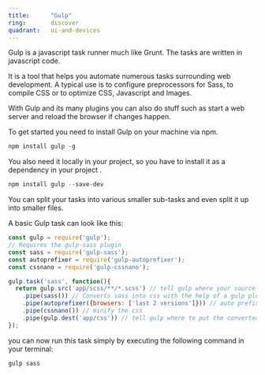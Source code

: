```yaml
---
title:      "Gulp"
ring:       discover
quadrant:   ui-and-devices
---
```


Gulp is a javascript task runner much like Grunt. The tasks are written in javascript code.

It is a tool that helps you automate numerous tasks surrounding web development. A typical use is to configure preprocessors for Sass, to compile CSS or to optimize CSS, Javascript and Images.

With Gulp and its many plugins you can also do stuff such as start a web server and reload the browser if changes happen.

To get started you need to install Gulp on your machine via npm.

```javascript
npm install gulp -g

```


You also need it locally in your project, so you have to install it as a dependency in your project .

```javascript
npm install gulp --save-dev

```

You can split your tasks into various smaller sub-tasks and even split it up into smaller files.

A basic Gulp task can look like this:

```javascript
const gulp = require('gulp');
// Requires the gulp-sass plugin
const sass = require('gulp-sass');
const autoprefixer = require('gulp-autoprefixer');
const cssnano = require('gulp-cssnano');

gulp.task('sass', function(){
  return gulp.src('app/scss/**/*.scss') // tell gulp where your source files are
    .pipe(sass()) // Converts sass into css with the help of a gulp plugin called gulp-sass
    .pipe(autoprefixer({browsers: ['last 2 versions']})) // auto prefixes the css for the last 2 versions of browser, like ie9 specific css
    .pipe(cssnano()) // minify the css
    .pipe(gulp.dest('app/css')) // tell gulp where to put the converted file. this is the first time where a file is written
});

```

you can now run this task simply by executing the following command in your terminal:

```javascript
gulp sass
```
